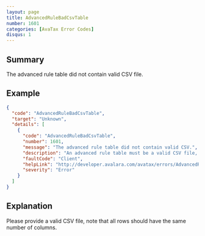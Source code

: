 ```yaml
---
layout: page
title: AdvancedRuleBadCsvTable
number: 1601
categories: [AvaTax Error Codes]
disqus: 1
---
```


## Summary

The advanced rule table did not contain valid CSV file.

## Example

```json
{
  "code": "AdvancedRuleBadCsvTable",
  "target": "Unknown",
  "details": [
    {
      "code": "AdvancedRuleBadCsvTable",
      "number": 1601,
      "message": "The advanced rule table did not contain valid CSV.",
      "description": "An advanced rule table must be a valid CSV file, where all rows have the same number of columns.",
      "faultCode": "Client",
      "helpLink": "http://developer.avalara.com/avatax/errors/AdvancedRuleBadCsvTable",
      "severity": "Error"
    }
  ]
}
```

## Explanation

Please provide a valid CSV file, note that all rows should have the same number of columns.
